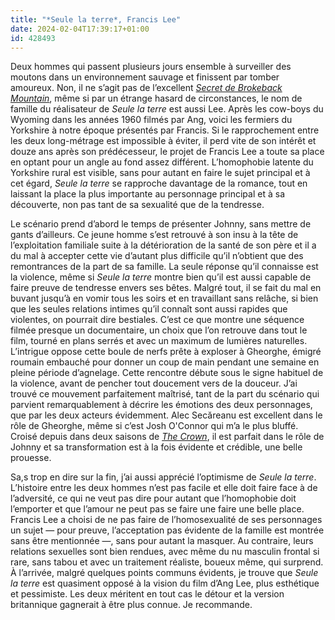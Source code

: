 ```yaml
---
title: "*Seule la terre*, Francis Lee"
date: 2024-02-04T17:39:17+01:00
id: 428493 
---
```


Deux hommes qui passent plusieurs jours ensemble à surveiller des moutons dans un environnement sauvage et finissent par tomber amoureux. Non, il ne s’agit pas de l’excellent [‌*Secret de Brokeback Mountain*](https://voiretmanger.fr/secret-brokeback-mountain-lee/), même si par un étrange hasard de circonstances, le nom de famille du réalisateur de *Seule la terre* est aussi Lee. Après les cow-boys du Wyoming dans les années 1960 filmés par Ang, voici les fermiers du Yorkshire à notre époque présentés par Francis. Si le rapprochement entre les deux long-métrage est impossible à éviter, il perd vite de son intérêt et douze ans après son prédécesseur, le projet de Francis Lee a toute sa place en optant pour un angle au fond assez différent. L’homophobie latente du Yorkshire rural est visible, sans pour autant en faire le sujet principal et à cet égard, *Seule la terre* se rapproche davantage de la romance, tout en laissant la place la plus importante au personnage principal et à sa découverte, non pas tant de sa sexualité que de la tendresse.

Le scénario prend d’abord le temps de présenter Johnny, sans mettre de gants d’ailleurs. Ce jeune homme s’est retrouvé à son insu à la tête de l’exploitation familiale suite à la détérioration de la santé de son père et il a du mal à accepter cette vie d’autant plus difficile qu’il n’obtient que des remontrances de la part de sa famille. La seule réponse qu’il connaisse est la violence, même si *Seule la terre* montre bien qu’il est aussi capable de faire preuve de tendresse envers ses bêtes. Malgré tout, il se fait du mal en buvant jusqu’à en vomir tous les soirs et en travaillant sans relâche, si bien que les seules relations intimes qu’il connaît sont aussi rapides que violentes, on pourrait dire bestiales. C’est ce que montre une séquence filmée presque un documentaire, un choix que l’on retrouve dans tout le film, tourné en plans serrés et avec un maximum de lumières naturelles. L’intrigue oppose cette boule de nerfs prête à exploser à Gheorghe, émigré roumain embauché pour donner un coup de main pendant une semaine en pleine période d’agnelage. Cette rencontre débute sous le signe habituel de la violence, avant de pencher tout doucement vers de la douceur. J’ai trouvé ce mouvement parfaitement maîtrisé, tant de la part du scénario qui parvient remarquablement à décrire les émotions des deux personnages, que par les deux acteurs évidemment. Alec Secăreanu est excellent dans le rôle de Gheorghe, même si c’est Josh O'Connor qui m’a le plus bluffé. Croisé depuis dans deux saisons de [*The Crown*](https://voiretmanger.fr/crown-morgan-netflix/), il est parfait dans le rôle de Johnny et sa transformation est à la fois évidente et crédible, une belle prouesse.

Sa,s trop en dire sur la fin, j’ai aussi apprécié l’optimisme de *Seule la terre*. L’histoire entre les deux hommes n’est pas facile et elle doit faire face à de l’adversité, ce qui ne veut pas dire pour autant que l’homophobie doit l’emporter et que l’amour ne peut pas se faire une faire une belle place. Francis Lee a choisi de ne pas faire de l’homosexualité de ses personnages un sujet — pour preuve, l’acceptation pas évidente de la famille est montrée sans être mentionnée —, sans pour autant la masquer. Au contraire, leurs relations sexuelles sont bien rendues, avec même du nu masculin frontal si rare, sans tabou et avec un traitement réaliste, boueux même, qui surprend. À l’arrivée, malgré quelques points communs évidents, je trouve que *Seule la terre* est quasiment opposé à la vision du film d’Ang Lee, plus esthétique et pessimiste. Les deux méritent en tout cas le détour et la version britannique gagnerait à être plus connue. Je recommande.




